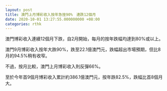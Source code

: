 ```yaml
---
layout: post
title: 澳門上月博彩收入按年急挫90%　連跌12個月
date: 2020-10-01 13:27:55.000000000 +08:00
categories: rthk
---
```


澳門博彩收入連續12個月下跌，自2月開始，每月的按年跌幅均達到80%或以上。

澳門9月博彩收入按年大跌90%，跌至22.1億澳門元，跌幅超出市場預期，但比8月的94.5%稍有收窄。

不過，按月比較，澳門上月博彩收入則反彈66%。

至於今年首9個月博彩收入累計約386.1億澳門元，按年跌82.5%，跌幅比首8個月大。
